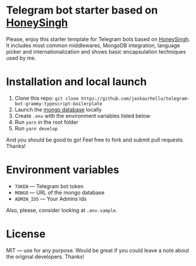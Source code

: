 # Telegram bot starter based on [HoneySingh](t.me/ronnekeren)

Please, enjoy this starter template for Telegram bots based on [HoneySingh](t.me/ronnekeren). It includes most common middlewares, MongoDB integration, language picker and internationalization and shows basic encapsulation techniques used by me.

# Installation and local launch

1. Clone this repo: `git clone https://github.com/jaskaurhello/telegram-bot-grammy-typescript-boilerplate`
2. Launch the [mongo database](https://www.mongodb.com/) locally
3. Create `.env` with the environment variables listed below
4. Run `yarn` in the root folder
5. Run `yarn develop`

And you should be good to go! Feel free to fork and submit pull requests. Thanks!

# Environment variables

- `TOKEN` — Telegram bot token
- `MONGO` — URL of the mongo database
- `ADMIN_IDS` — Your Admins Ids

Also, please, consider looking at `.env.sample`.

# License

MIT — use for any purpose. Would be great if you could leave a note about the original developers. Thanks!
